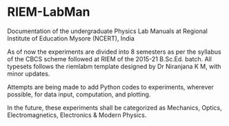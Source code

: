 # RIEM-LabMan
Documentation of the undergraduate Physics Lab Manuals at Regional Institute of Education Mysore (NCERT), India

As of now the experiments are divided into 8 semesters as per the syllabus of the CBCS scheme followed at RIEM of the 2015-21 B.Sc.Ed. batch. All typesets follows the riemlabm template designed by Dr Niranjana K M, with minor updates.

Attempts are being made to add Python codes to experiments, wherever possible, for data input, computation, and plotting.  

In the future, these experiments shall be categorized as Mechanics, Optics, Electromagnetics, Electronics & Modern Physics.
